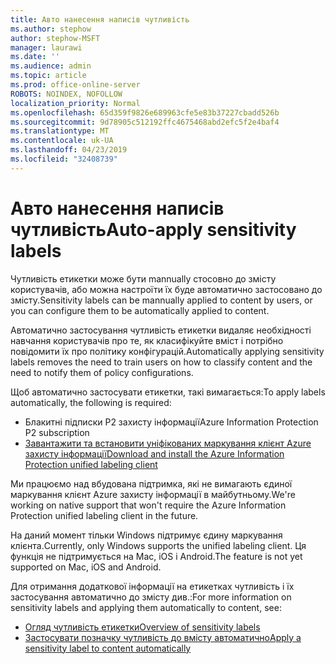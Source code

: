 ```yaml
---
title: Авто нанесення написів чутливість
ms.author: stephow
author: stephow-MSFT
manager: laurawi
ms.date: ''
ms.audience: admin
ms.topic: article
ms.prod: office-online-server
ROBOTS: NOINDEX, NOFOLLOW
localization_priority: Normal
ms.openlocfilehash: 65d359f9826e689963cfe5e83b37227cbadd526b
ms.sourcegitcommit: 9d78905c512192ffc4675468abd2efc5f2e4baf4
ms.translationtype: MT
ms.contentlocale: uk-UA
ms.lasthandoff: 04/23/2019
ms.locfileid: "32408739"
---
```

# <a name="auto-apply-sensitivity-labels"></a><span data-ttu-id="f214a-102">Авто нанесення написів чутливість</span><span class="sxs-lookup"><span data-stu-id="f214a-102">Auto-apply sensitivity labels</span></span>

<span data-ttu-id="f214a-103">Чутливість етикетки може бути mannually стосовно до змісту користувачів, або можна настроїти їх буде автоматично застосовано до змісту.</span><span class="sxs-lookup"><span data-stu-id="f214a-103">Sensitivity labels can be mannually applied to content by users, or you can configure them to be automatically applied to content.</span></span>

<span data-ttu-id="f214a-104">Автоматично застосування чутливість етикетки видаляє необхідності навчання користувачів про те, як класифікуйте вміст і потрібно повідомити їх про політику конфігурацій.</span><span class="sxs-lookup"><span data-stu-id="f214a-104">Automatically applying sensitivity labels removes the need to train users on how to classify content and the need to notify them of policy configurations.</span></span>

<span data-ttu-id="f214a-105">Щоб автоматично застосувати етикетки, такі вимагається:</span><span class="sxs-lookup"><span data-stu-id="f214a-105">To apply labels automatically, the following is required:</span></span>

- <span data-ttu-id="f214a-106">Блакитні підписки P2 захисту інформації</span><span class="sxs-lookup"><span data-stu-id="f214a-106">Azure Information Protection P2 subscription</span></span>
- [<span data-ttu-id="f214a-107">Завантажити та встановити уніфікованих маркування клієнт Azure захисту інформації</span><span class="sxs-lookup"><span data-stu-id="f214a-107">Download and install the Azure Information Protection unified labeling client</span></span>](https://docs.microsoft.com/en-us/azure/information-protection/rms-client/install-unifiedlabelingclient-app)

<span data-ttu-id="f214a-108">Ми працюємо над вбудована підтримка, які не вимагають єдиної маркування клієнт Azure захисту інформації в майбутньому.</span><span class="sxs-lookup"><span data-stu-id="f214a-108">We're working on native support that won't require the Azure Information Protection unified labeling client in the future.</span></span>

<span data-ttu-id="f214a-109">На даний момент тільки Windows підтримує єдину маркування клієнта.</span><span class="sxs-lookup"><span data-stu-id="f214a-109">Currently, only Windows supports the unified labeling client.</span></span>  <span data-ttu-id="f214a-110">Ця функція не підтримується на Mac, iOS і Android.</span><span class="sxs-lookup"><span data-stu-id="f214a-110">The feature is not yet supported on Mac, iOS and Android.</span></span>

<span data-ttu-id="f214a-111">Для отримання додаткової інформації на етикетках чутливість і їх застосування автоматично до змісту див.:</span><span class="sxs-lookup"><span data-stu-id="f214a-111">For more information on sensitivity labels and applying them automatically to content,  see:</span></span>

- [<span data-ttu-id="f214a-112">Огляд чутливість етикетки</span><span class="sxs-lookup"><span data-stu-id="f214a-112">Overview of sensitivity labels</span></span>](https://docs.microsoft.com/en-us/office365/securitycompliance/sensitivity-labels)
- [<span data-ttu-id="f214a-113">Застосувати позначку чутливість до вмісту автоматично</span><span class="sxs-lookup"><span data-stu-id="f214a-113">Apply a sensitivity label to content automatically</span></span>](https://docs.microsoft.com/en-us/office365/securitycompliance/apply_sensitivity_label_automatically)